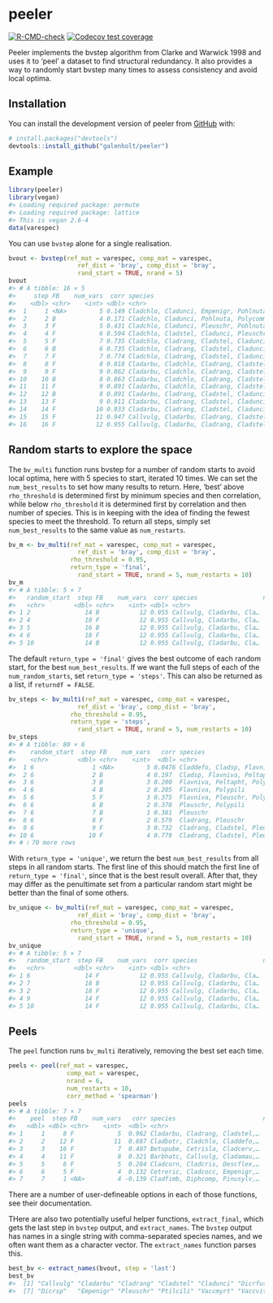 
<!-- README.md is generated from README.Rmd. Please edit that file -->

# peeler

<!-- badges: start -->

[![R-CMD-check](https://github.com/galenholt/peeler/actions/workflows/R-CMD-check.yaml/badge.svg)](https://github.com/galenholt/peeler/actions/workflows/R-CMD-check.yaml)
[![Codecov test
coverage](https://codecov.io/gh/galenholt/peeler/branch/master/graph/badge.svg)](https://app.codecov.io/gh/galenholt/peeler?branch=master)
<!-- badges: end -->

Peeler implements the bvstep algorithm from Clarke and Warwick 1998 and
uses it to ‘peel’ a dataset to find structural redundancy. It also
provides a way to randomly start bvstep many times to assess consistency
and avoid local optima.

## Installation

You can install the development version of peeler from
[GitHub](https://github.com/) with:

``` r
# install.packages("devtools")
devtools::install_github("galenholt/peeler")
```

## Example

``` r
library(peeler)
library(vegan)
#> Loading required package: permute
#> Loading required package: lattice
#> This is vegan 2.6-4
data(varespec)
```

You can use `bvstep` alone for a single realisation.

``` r
bvout <- bvstep(ref_mat = varespec, comp_mat = varespec,
                   ref_dist = 'bray', comp_dist = 'bray',
                   rand_start = TRUE, nrand = 5)
bvout
#> # A tibble: 16 × 5
#>     step FB    num_vars  corr species                                           
#>    <dbl> <chr>    <int> <dbl> <chr>                                             
#>  1     1 <NA>         5 0.149 Cladchlo, Cladunci, Empenigr, Pohlnuta, Polycomm  
#>  2     2 B            4 0.171 Cladchlo, Cladunci, Pohlnuta, Polycomm            
#>  3     3 F            5 0.431 Cladchlo, Cladunci, Pleuschr, Pohlnuta, Polycomm  
#>  4     4 F            6 0.594 Cladchlo, Cladstel, Cladunci, Pleuschr, Pohlnuta,…
#>  5     5 F            7 0.735 Cladchlo, Cladrang, Cladstel, Cladunci, Pleuschr,…
#>  6     6 B            6 0.735 Cladchlo, Cladrang, Cladstel, Cladunci, Pleuschr,…
#>  7     7 F            7 0.774 Cladchlo, Cladrang, Cladstel, Cladunci, Empenigr,…
#>  8     8 F            8 0.818 Cladarbu, Cladchlo, Cladrang, Cladstel, Cladunci,…
#>  9     9 F            9 0.862 Cladarbu, Cladchlo, Cladrang, Cladstel, Cladunci,…
#> 10    10 B            8 0.863 Cladarbu, Cladchlo, Cladrang, Cladstel, Cladunci,…
#> 11    11 F            9 0.891 Cladarbu, Cladchlo, Cladrang, Cladstel, Cladunci,…
#> 12    12 B            8 0.891 Cladarbu, Cladrang, Cladstel, Cladunci, Dicrfusc,…
#> 13    13 F            9 0.911 Cladarbu, Cladrang, Cladstel, Cladunci, Dicrfusc,…
#> 14    14 F           10 0.933 Cladarbu, Cladrang, Cladstel, Cladunci, Dicrfusc,…
#> 15    15 F           11 0.947 Callvulg, Cladarbu, Cladrang, Cladstel, Cladunci,…
#> 16    16 F           12 0.955 Callvulg, Cladarbu, Cladrang, Cladstel, Cladunci,…
```

## Random starts to explore the space

The `bv_multi` function runs bvstep for a number of random starts to
avoid local optima, here with 5 species to start, iterated 10 times. We
can set the `num_best_results` to set how many results to return. Here,
‘best’ above `rho_threshold` is determined first by minimum species and
then correlation, while below `rho_threshold` it is determined first by
correlation and then number of species. This is in keeping with the idea
of finding the fewest species to meet the threshold. To return all
steps, simply set `num_best_results` to the same value as
`num_restarts`.

``` r
bv_m <- bv_multi(ref_mat = varespec, comp_mat = varespec,
                   ref_dist = 'bray', comp_dist = 'bray',
                 rho_threshold = 0.95,
                 return_type = 'final',
                   rand_start = TRUE, nrand = 5, num_restarts = 10)
bv_m
#> # A tibble: 5 × 7
#>   random_start  step FB    num_vars  corr species                  num_tied_with
#>   <chr>        <dbl> <chr>    <int> <dbl> <chr>                            <int>
#> 1 2               14 B           12 0.955 Callvulg, Cladarbu, Cla…             6
#> 2 4               18 F           12 0.955 Callvulg, Cladarbu, Cla…             6
#> 3 5               16 B           12 0.955 Callvulg, Cladarbu, Cla…             6
#> 4 6               18 F           12 0.955 Callvulg, Cladarbu, Cla…             6
#> 5 10              14 B           12 0.955 Callvulg, Cladarbu, Cla…             6
```

The default `return_type = 'final'` gives the best outcome of each
random start, for the best `num_best_results`. If we want the full steps
of each of the `num_random_starts`, set `return_type = 'steps'`. This
can also be returned as a list, if `returndf = FALSE`.

``` r
bv_steps <- bv_multi(ref_mat = varespec, comp_mat = varespec,
                   ref_dist = 'bray', comp_dist = 'bray',
                 rho_threshold = 0.95,
                 return_type = 'steps',
                   rand_start = TRUE, nrand = 5, num_restarts = 10)
bv_steps
#> # A tibble: 80 × 6
#>    random_start  step FB    num_vars   corr species                             
#>    <chr>        <dbl> <chr>    <int>  <dbl> <chr>                               
#>  1 6                1 <NA>         5 0.0476 Claddefo, Cladsp, Flavniva, Peltaph…
#>  2 6                2 B            4 0.197  Cladsp, Flavniva, Peltapht, Polypili
#>  3 6                3 B            3 0.200  Flavniva, Peltapht, Polypili        
#>  4 6                4 B            2 0.205  Flavniva, Polypili                  
#>  5 6                5 F            3 0.375  Flavniva, Pleuschr, Polypili        
#>  6 6                6 B            2 0.378  Pleuschr, Polypili                  
#>  7 6                7 B            1 0.381  Pleuschr                            
#>  8 6                8 F            2 0.579  Cladrang, Pleuschr                  
#>  9 6                9 F            3 0.732  Cladrang, Cladstel, Pleuschr        
#> 10 6               10 F            4 0.779  Cladrang, Cladstel, Pleuschr, Vaccv…
#> # ℹ 70 more rows
```

With `return_type = 'unique'`, we return the best `num_best_results`
from all steps in all random starts. The first line of this should match
the first line of `return_type = 'final'`, since that is the best result
overall. After that, they may differ as the penultimate set from a
particular random start might be better than the final of some others.

``` r
bv_unique <- bv_multi(ref_mat = varespec, comp_mat = varespec,
                   ref_dist = 'bray', comp_dist = 'bray',
                 rho_threshold = 0.95,
                 return_type = 'unique',
                   rand_start = TRUE, nrand = 5, num_restarts = 10)
bv_unique
#> # A tibble: 5 × 7
#>   random_start  step FB    num_vars  corr species                  num_tied_with
#>   <chr>        <dbl> <chr>    <int> <dbl> <chr>                            <int>
#> 1 6               14 F           12 0.955 Callvulg, Cladarbu, Cla…             5
#> 2 7               18 B           12 0.955 Callvulg, Cladarbu, Cla…             5
#> 3 2               18 F           12 0.955 Callvulg, Cladarbu, Cla…             5
#> 4 9               14 F           12 0.955 Callvulg, Cladarbu, Cla…             5
#> 5 10              14 F           12 0.955 Callvulg, Cladarbu, Cla…             5
```

## Peels

The `peel` function runs `bv_multi` iteratively, removing the best set
each time.

``` r
peels <- peel(ref_mat = varespec,
                comp_mat = varespec,
                nrand = 6,
                num_restarts = 10,
                corr_method = 'spearman')
peels
#> # A tibble: 7 × 7
#>    peel  step FB    num_vars   corr species                        num_tied_with
#>   <dbl> <dbl> <chr>    <int>  <dbl> <chr>                                  <int>
#> 1     1     8 F            5  0.962 Cladarbu, Cladrang, Cladstel,…             2
#> 2     2    12 F           11  0.687 Cladbotr, Cladchlo, Claddefo,…             1
#> 3     3    16 F            7  0.407 Betupube, Cetrisla, Cladcerv,…             1
#> 4     4    11 F            8  0.321 Barbhatc, Callvulg, Cladamau,…             3
#> 5     5     6 F            5  0.284 Cladcorn, Cladcris, Descflex,…             1
#> 6     6     5 F            4  0.132 Cetreric, Cladcocc, Empenigr,…             7
#> 7     7     1 <NA>         4 -0.139 Cladfimb, Diphcomp, Pinusylv,…             1
```

There are a number of user-defineable options in each of those
functions, see their documentation.

THere are also two potentially useful helper functions, `extract_final`,
which gets the last step in `bvstep` output, and `extract_names`. The
`bvstep` output has names in a single string with comma-separated
species names, and we often want them as a character vector. The
`extract_names` function parses this.

``` r
best_bv <- extract_names(bvout, step = 'last')
best_bv
#>  [1] "Callvulg" "Cladarbu" "Cladrang" "Cladstel" "Cladunci" "Dicrfusc"
#>  [7] "Dicrsp"   "Empenigr" "Pleuschr" "Ptilcili" "Vaccmyrt" "Vaccviti"
```
